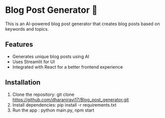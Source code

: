 # Blog Post Generator 🚀  
This is an AI-powered blog post generator that creates blog posts based on keywords and topics.

## Features  
- Generates unique blog posts using AI  
- Uses Streamlit for UI  
- Integrated with React for a better frontend experience  

## Installation  
1. Clone the repository:  git clone https://github.com/dharaniravi17/Blog_post_generator.git
2. Install dependencies:  pip install -r requirements.txt
3. Run the app : python main.py, npm start

